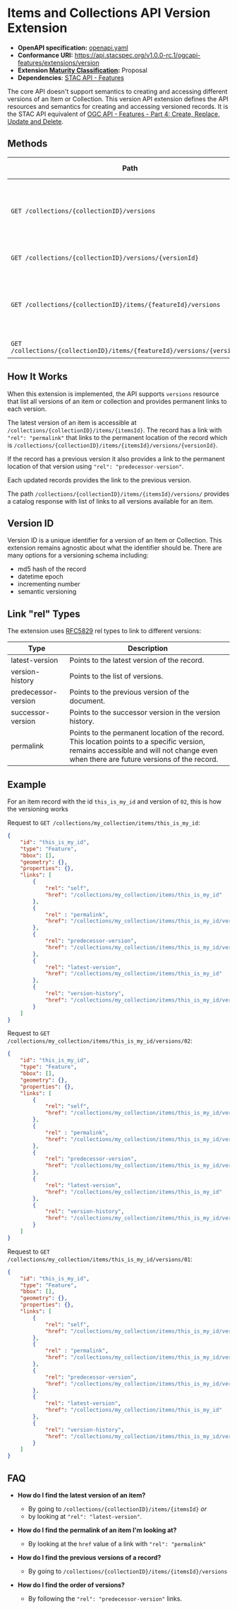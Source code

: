 # Items and Collections API Version Extension

- **OpenAPI specification:** [openapi.yaml](openapi.yaml)
- **Conformance URI:** <https://api.stacspec.org/v1.0.0-rc.1/ogcapi-features/extensions/version>
- **Extension [Maturity Classification](../../../README.md#maturity-classification):** Proposal
- **Dependencies**: [STAC API - Features](../../README.md)

The core API doesn't support semantics to creating and accessing different versions of an Item or Collection.
This version API extension defines the API resources and semantics for creating and accessing versioned records.
It is the STAC API equivalent of [OGC API - Features - Part 4: Create, Replace, Update and Delete](https://docs.ogc.org/DRAFTS/20-002.html).

## Methods

| Path                                                                     | Content-Type Header | Description                                                                  |
| ------------------------------------------------------------------------ | ------------------- | ---------------------------------------------------------------------------- |
| `GET /collections/{collectionID}/versions`                               | `application/json`  | Returns a catalog response with links to all versions of a given collection. |
| `GET /collections/{collectionID}/versions/{versionId}`                   | `application/json`  | Returns a collection record.                                                 |
| `GET /collections/{collectionID}/items/{featureId}/versions`             | `application/json`  | Returns a catalog response with links to all versions of a given item.       |
| `GET /collections/{collectionID}/items/{featureId}/versions/{versionId}` | `application/json`  | Returns an item record.                                                      |

## How It Works

When this extension is implemented, the API supports `versions` resource that list all versions
of an item or collection and provides permanent links to each version.

The latest version of an item is accessible at `/collections/{collectionID}/items/{itemsId}`.
The record has a link with `"rel": "permalink"` that links to the permanent location of the record
which is `/collections/{collectionID}/items/{itemsId}/versions/{versionId}`.

If the record has a previous version it also provides a link to the permanent location of that version
using `"rel": "predecessor-version"`.

Each updated records provides the link to the previous version.

The path `/collections/{collectionID}/items/{itemsId}/versions/` provides a catalog response with
list of links to all versions available for an item.

## Version ID

Version ID is a unique identifier for a version of an Item or Collection.
This extension remains agnostic about what the identifier should be.
There are many options for a versioning schema including:
- md5 hash of the record
- datetime epoch
- incrementing number
- semantic versioning

## Link "rel" Types

The extension uses [RFC5829](https://tools.ietf.org/html/rfc5829) rel types to link to different versions:

| Type                | Description                                                                                                                                                                           |
| ------------------- | ------------------------------------------------------------------------------------------------------------------------------------------------------------------------------------- |
| latest-version      | Points to the latest version of the record.                                                                                                                                           |
| version-history     | Points to the list of versions.                                                                                                                                                       |
| predecessor-version | Points to the previous version of the document.                                                                                                                                       |
| successor-version   | Points to the successor version in the version history.                                                                                                                               |
| permalink           | Points to the permanent location of the record. This location points to a specific version, remains accessible and will not change even when there are future versions of the record. |

## Example

For an item record with the id `this_is_my_id` and version of `02`, this is how the versioning works

Request to `GET /collections/my_collection/items/this_is_my_id`:
```json
{
    "id": "this_is_my_id",
    "type": "Feature",
    "bbox": [],
    "geometry": {},
    "properties": {},
    "links": [
        {
            "rel": "self",
            "href": "/collections/my_collection/items/this_is_my_id"
        },
        {
            "rel" : "permalink",
            "href": "/collections/my_collection/items/this_is_my_id/versions/02"
        },
        {
            "rel": "predecessor-version",
            "href": "/collections/my_collection/items/this_is_my_id/versions/01"
        },
        {
            "rel": "latest-version",
            "href": "/collections/my_collection/items/this_is_my_id"
        },
        {
            "rel": "version-history",
            "href": "/collections/my_collection/items/this_is_my_id/versions"
        }
    ]
}
```

Request to `GET /collections/my_collection/items/this_is_my_id/versions/02`:
```json
{
    "id": "this_is_my_id",
    "type": "Feature",
    "bbox": [],
    "geometry": {},
    "properties": {},
    "links": [
        {
            "rel": "self",
            "href": "/collections/my_collection/items/this_is_my_id/versions/02"
        },
        {
            "rel" : "permalink",
            "href": "/collections/my_collection/items/this_is_my_id/versions/02"
        },
        {
            "rel": "predecessor-version",
            "href": "/collections/my_collection/items/this_is_my_id/versions/01"
        },
        {
            "rel": "latest-version",
            "href": "/collections/my_collection/items/this_is_my_id"
        },
        {
            "rel": "version-history",
            "href": "/collections/my_collection/items/this_is_my_id/versions"
        }
    ]
}
```

Request to `GET /collections/my_collection/items/this_is_my_id/versions/01`:
```json
{
    "id": "this_is_my_id",
    "type": "Feature",
    "bbox": [],
    "geometry": {},
    "properties": {},
    "links": [
        {
            "rel": "self",
            "href": "/collections/my_collection/items/this_is_my_id/versions/01"
        },
        {
            "rel" : "permalink",
            "href": "/collections/my_collection/items/this_is_my_id/versions/01"
        },
        {
            "rel": "predecessor-version",
            "href": "/collections/my_collection/items/this_is_my_id/versions/01"
        },
        {
            "rel": "latest-version",
            "href": "/collections/my_collection/items/this_is_my_id"
        },
        {
            "rel": "version-history",
            "href": "/collections/my_collection/items/this_is_my_id/versions"
        }
    ]
}
```

## FAQ

- **How do I find the latest version of an item?**
  - By going to `/collections/{collectionID}/items/{itemsId}` *or*
  - by looking at `"rel": "latest-version"`.

- **How do I find the permalink of an item I'm looking at?**
  - By looking at the `href` value of a link with `"rel": "permalink"`

- **How do I find the previous versions of a record?**
  - By going to `/collections/{collectionID}/items/{itemsId}/versions`

- **How do I find the order of versions?**
  - By following the `"rel": "predecessor-version"` links.
